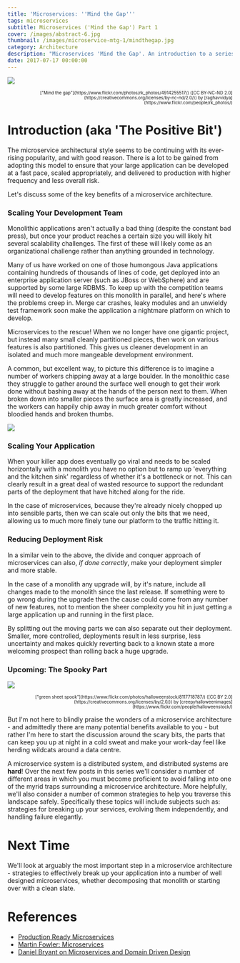 ```yaml
---
title: 'Microservices: ''Mind the Gap'''
tags: microservices
subtitle: Microservices ('Mind the Gap') Part 1
cover: /images/abstract-6.jpg
thumbnail: /images/microservice-mtg-1/mindthegap.jpg
category: Architecture
description: "Microservices 'Mind the Gap'. An introduction to a series about microservice pitfalls, problems and (anti-)patterns - and common strategies to avoid them."
date: 2017-07-17 00:00:00
---
```


![](/images/microservice-mtg-1/mindthegap.jpg)
<div style="text-align: right"><sub><sup>["Mind the gap"](https://www.flickr.com/photos/rk_photos/4914255517/) ([CC BY-NC-ND 2.0](https://creativecommons.org/licenses/by-nc-nd/2.0/)) by [raghavvidya](https://www.flickr.com/people/rk_photos/)</sup></sub></div>

# Introduction (aka 'The Positive Bit')

The microservice architectural style seems to be continuing with its ever-rising popularity, and with good reason. There is a lot to be gained from adopting this model to ensure that your large application can be developed at a fast pace, scaled appropriately, and delivered to production with higher frequency and less overall risk.

Let's discuss some of the key benefits of a microservice architecture.

### Scaling Your Development Team

Monolithic applications aren't actually a bad thing (despite the constant bad press), but once your product reaches a certain size you will likely hit several scalability challenges. The first of these will likely come as an organizational challenge rather than anything grounded in technology.

Many of us have worked on one of those humongous Java applications containing hundreds of thousands of lines of code, get deployed into an enterprise application server (such as JBoss or WebSphere) and are supported by some large RDBMS. To keep up with the competition teams will need to develop features on this monolith in parallel, and here's where the problems creep in. Merge car crashes, leaky modules and an unwieldy test framework soon make the application a nightmare platform on which to develop.

Microservices to the rescue! When we no longer have one gigantic project, but instead many small cleanly partitioned pieces, then work on various features is also partitioned. This gives us cleaner development in an isolated and much more mangeable development environment.

A common, but excellent way, to picture this difference is to imagine a number of workers chipping away at a large boulder. In the monolithic case they struggle to gather around the surface well enough to get their work done without bashing away at the hands of the person next to them. When broken down into smaller pieces the surface area is greatly increased, and the workers can happily chip away in much greater comfort without bloodied hands and broken thumbs.

![](/images/microservice-mtg-1/rocks.png)

### Scaling Your Application

When your killer app does eventually go viral and needs to be scaled horizontally with a monolith you have no option but to ramp up 'everything and the kitchen sink' regardless of whether it's a bottleneck or not. This can clearly result in a great deal of wasted resource to support the redundant parts of the deployment that have hitched along for the ride.

In the case of microservices, because they're already nicely chopped up into sensible parts, then we can scale out only the bits that we need, allowing us to much more finely tune our platform to the traffic hitting it.

### Reducing Deployment Risk

In a similar vein to the above, the divide and conquer approach of microservices can also, *if done correctly*, make your deployment simpler and more stable.

In the case of a monolith any upgrade will, by it's nature, include all changes made to the monolith since the last release. If something were to go wrong during the upgrade then the cause could come from any number of new features, not to mention the sheer complexity you hit in just getting a large application up and running in the first place.

By splitting out the moving parts we can also separate out their deployment. Smaller, more controlled, deployments result in less surprise, less uncertainty and makes quickly reverting back to a known state a more welcoming prospect than rolling back a huge upgrade.

### Upcoming: The Spooky Part

![](/images/microservice-mtg-1/ghost.jpg)
<div style="text-align: right"><sub><sup>["green sheet spook"](https://www.flickr.com/photos/halloweenstock/8117718787/) ([CC BY 2.0](https://creativecommons.org/licenses/by/2.0/)) by [creepyhalloweenimages](https://www.flickr.com/people/halloweenstock/)</sup></sub></div>

But I'm not here to blindly praise the wonders of a microservice architecture - and admittedly there are many potential benefits available to you - but rather I'm here to start the discussion around the scary bits, the parts that can keep you up at night in a cold sweat and make your work-day feel like herding wildcats around a data centre.

A microservice system is a distributed system, and distributed systems are **hard**! Over the next few posts in this series we'll consider a number of different areas in which you must become proficient to avoid falling into one of the myrid traps surrounding a microservice architecture. More helpfully, we'll also consider a number of common strategies to help you traverse this landscape safely. Specifically these topics will include subjects such as: strategies for breaking up your services, evolving them independently, and handling failure elegantly.

# Next Time

We'll look at arguably the most important step in a microservice architecture - strategies to effectively break up your application into a number of well designed microservices, whether decomposing that monolith or starting over with a clean slate.

# References
* [Production Ready Microservices](http://shop.oreilly.com/product/0636920053675.do)
* [Martin Fowler: Microservices](https://martinfowler.com/articles/microservices.html)
* [Daniel Bryant on Microservices and Domain Driven Design](https://www.infoq.com/podcasts/daniel-bryant)
